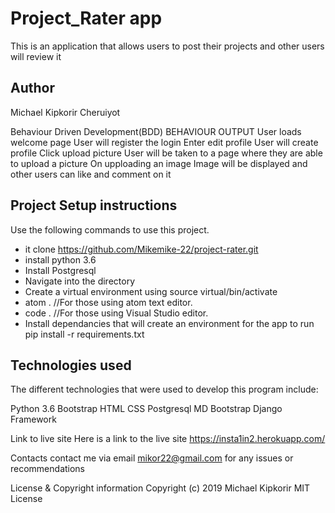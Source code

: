 # Project_Rater app

This is an application that allows users to post their projects and other users will review it

## Author

Michael Kipkorir Cheruiyot

Behaviour Driven Development(BDD)
BEHAVIOUR	OUTPUT
User loads welcome page	User will register the login
Enter edit profile	User will create profile
Click upload picture	User will be taken to a page where they are able to upload a picture
On upploading an image	Image will be displayed and other users can like and comment on it

## Project Setup instructions

Use the following commands to use this project.

* it clone https://github.com/Mikemike-22/project-rater.git
* install python 3.6
* Install Postgresql
* Navigate into the directory
* Create a virtual environment using source   virtual/bin/activate
* atom . //For those using atom text editor.
* code . //For those using Visual Studio editor.
* Install dependancies that will create an environment for the app to run pip install -r requirements.txt

## Technologies used
The different technologies that were used to develop this program include:

Python 3.6
Bootstrap
HTML
CSS
Postgresql
MD Bootstrap
Django Framework

Link to live site
Here is a link to the live site https://insta1in2.herokuapp.com/

Contacts
contact me via email mikor22@gmail.com for any issues or recommendations

License & Copyright information
Copyright (c) 2019 Michael Kipkorir MIT License